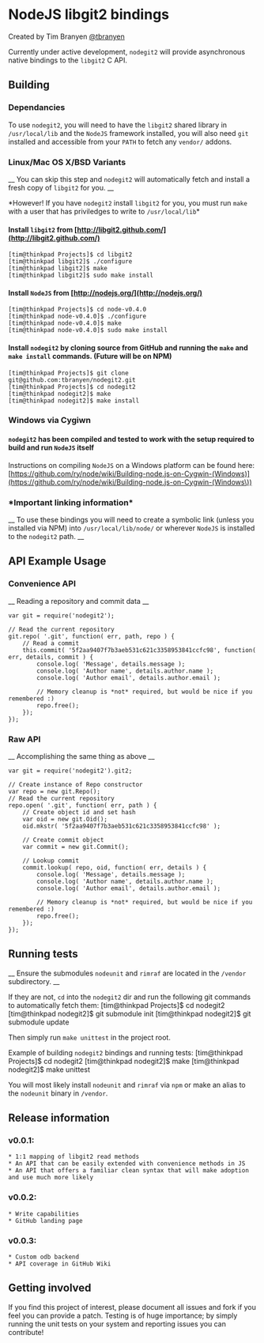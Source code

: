 NodeJS libgit2 bindings
=======================

Created by Tim Branyen [@tbranyen](http://twitter.com/tbranyen)

Currently under active development, `nodegit2` will provide asynchronous native bindings to the `libgit2` C API.

Building
--------

### Dependancies ###
To use `nodegit2`, you will need to have the `libgit2` shared library in `/usr/local/lib` and the `NodeJS`
framework installed, you will also need `git` installed and accessible from your `PATH` to fetch any `vendor/` addons.

### Linux/Mac OS X/BSD Variants ###
__ You can skip this step and `nodegit2` will automatically fetch and install a fresh copy of `libgit2` for you. __ 

\*However! If you have `nodegit2` install `libgit2` for you, you must run `make` with a user that has priviledges to write to `/usr/local/lib`\*

#### Install `libgit2` from [http://libgit2.github.com/](http://libgit2.github.com/) ####

    [tim@thinkpad Projects]$ cd libgit2
    [tim@thinkpad libgit2]$ ./configure
    [tim@thinkpad libgit2]$ make 
    [tim@thinkpad libgit2]$ sudo make install

#### Install `NodeJS` from [http://nodejs.org/](http://nodejs.org/) ####

    [tim@thinkpad Projects]$ cd node-v0.4.0
    [tim@thinkpad node-v0.4.0]$ ./configure
    [tim@thinkpad node-v0.4.0]$ make 
    [tim@thinkpad node-v0.4.0]$ sudo make install

#### Install `nodegit2` by cloning source from __GitHub__ and running the `make` and `make install` commands.  (Future will be on NPM) ####

    [tim@thinkpad Projects]$ git clone git@github.com:tbranyen/nodegit2.git
    [tim@thinkpad Projects]$ cd nodegit2
    [tim@thinkpad nodegit2]$ make
    [tim@thinkpad nodegit2]$ make install

### Windows via Cygiwn ###

#### `nodegit2` has been compiled and tested to work with the setup required to build and run `NodeJS` itself ####

Instructions on compiling `NodeJS` on a Windows platform can be found here:
[https://github.com/ry/node/wiki/Building-node.js-on-Cygwin-(Windows)](https://github.com/ry/node/wiki/Building-node.js-on-Cygwin-(Windows\))

### \*Important linking information\* ###

__ To use these bindings you will need to create a symbolic link (unless you installed via NPM) into `/usr/local/lib/node/` or wherever `NodeJS` is installed to the `nodegit2` path. __

API Example Usage
-----------------

### Convenience API ###
__ Reading a repository and commit data __

    var git = require('nodegit2');
    
    // Read the current repository
    git.repo( '.git', function( err, path, repo ) {
        // Read a commit
        this.commit( '5f2aa9407f7b3aeb531c621c3358953841ccfc98', function( err, details, commit ) {
            console.log( 'Message', details.message );
            console.log( 'Author name', details.author.name );
            console.log( 'Author email', details.author.email );

            // Memory cleanup is *not* required, but would be nice if you remembered :)
            repo.free();
        });
    });

### Raw API ###
__ Accomplishing the same thing as above __

    var git = require('nodegit2').git2;
    
    // Create instance of Repo constructor
    var repo = new git.Repo();
    // Read the current repository
    repo.open( '.git', function( err, path ) {
        // Create object id and set hash
        var oid = new git.Oid();
        oid.mkstr( '5f2aa9407f7b3aeb531c621c3358953841ccfc98' );

        // Create commit object
        var commit = new git.Commit();

        // Lookup commit
        commit.lookup( repo, oid, function( err, details ) {
            console.log( 'Message', details.message );
            console.log( 'Author name', details.author.name );
            console.log( 'Author email', details.author.email );

            // Memory cleanup is *not* required, but would be nice if you remembered :)
            repo.free();
        });
    });

Running tests
-------------

__ Ensure the submodules `nodeunit` and `rimraf` are located in the `/vendor` subdirectory. __

If they are not, `cd` into the `nodegit2` dir and run the following git commands to automatically fetch them:
    [tim@thinkpad Projects]$ cd nodegit2
    [tim@thinkpad nodegit2]$ git submodule init
    [tim@thinkpad nodegit2]$ git submodule update 

Then simply run `make unittest` in the project root.

Example of building `nodegit2` bindings and running tests:
    [tim@thinkpad Projects]$ cd nodegit2
    [tim@thinkpad nodegit2]$ make
    [tim@thinkpad nodegit2]$ make unittest 

You will most likely install `nodeunit` and `rimraf` via `npm` or make an alias to the `nodeunit` binary in `/vendor`.

Release information
-------------------

### v0.0.1: ###
    * 1:1 mapping of libgit2 read methods
    * An API that can be easily extended with convenience methods in JS
    * An API that offers a familiar clean syntax that will make adoption and use much more likely

### v0.0.2: ###
    * Write capabilities
    * GitHub landing page

### v0.0.3: ###
    * Custom odb backend
    * API coverage in GitHub Wiki

Getting involved
----------------

If you find this project of interest, please document all issues and fork if you feel you can provide a patch.  Testing is of huge importance; by simply running the unit tests on your system and reporting issues you can contribute!
